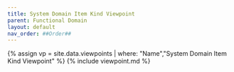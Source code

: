```yaml
---
title: System Domain Item Kind Viewpoint
parent: Functional Domain
layout: default
nav_order: ##Order##
---
```

{% assign vp = site.data.viewpoints | where: "Name","System Domain Item Kind Viewpoint" %}
{% include viewpoint.md %}